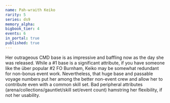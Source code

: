 ```yaml
---
name: Pah-wraith Keiko
rarity: 5
series: ds9
memory_alpha:
bigbook_tier: 4
events: 6
in_portal: true
published: true
---
```


Her outrageous CMD base is as impressive and baffling now as the day she was released. While a #1 base is a significant attribute, if you have someone like the über popular #2 FO Burnham, Keiko may be somewhat redundant for non-bonus event work. Nevertheless, that huge base and passable voyage numbers put her among the better non-event crew and allow her to contribute even with a common skill set. Bad peripheral attributes (arena/collections/gauntlet/skill set/event count) hamstring her flexibility, if not her usability.
